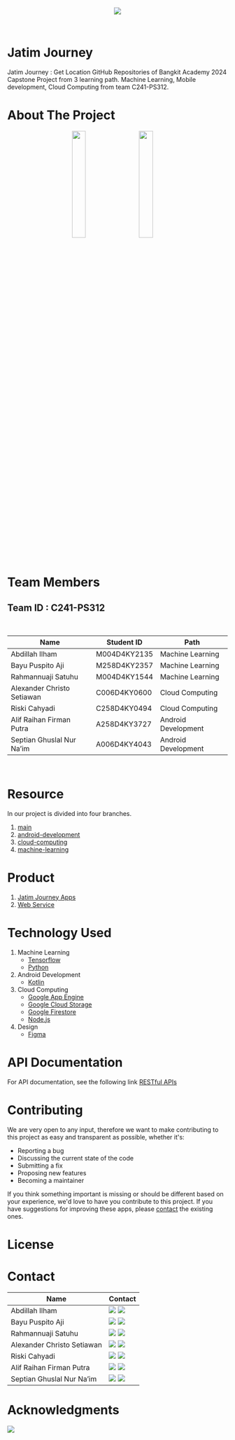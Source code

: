 <br />
<p align="center">
  <a href="#">
    <img src="https://github.com/Jatim-Journey/.github/blob/e1c7f3d6bd1c49c89b55d168160c3687c9712bcf/profile/images/bg.jpg">
  </a>
</p>
<br>

# Jatim Journey

Jatim Journey : Get Location GitHub Repositories of Bangkit Academy 2024 Capstone Project from 3 learning path. Machine Learning, Mobile development, Cloud Computing from team C241-PS312.

# About The Project

<p align="center">
	<img src="https://github.com/Jatim-Journey/.github/blob/809670f885626f4a50245676628619da4b4442c8/profile/images/welcome.png" width="25%"> &nbsp; &nbsp; &nbsp;
	<img src="https://github.com/Jatim-Journey/.github/blob/809670f885626f4a50245676628619da4b4442c8/profile/images/home.png" width="25%"> &nbsp; &nbsp; &nbsp;
<!-- 	<img src="logo/rekomendasi.png" width="25%"> -->
</p>

# Team Members

## Team ID : C241-PS312

<br>

| Name                       | Student ID   | Path                |
| -------------------------- | ------------ | ------------------- |
| Abdillah Ilham             | M004D4KY2135 | Machine Learning    |
| Bayu Puspito Aji           | M258D4KY2357 | Machine Learning    |
| Rahmannuaji Satuhu         | M004D4KY1544 | Machine Learning    |
| Alexander Christo Setiawan | C006D4KY0600 | Cloud Computing     |
| Riski Cahyadi              | C258D4KY0494 | Cloud Computing     |
| Alif Raihan Firman Putra   | A258D4KY3727 | Android Development |
| Septian Ghuslal Nur Na’im  | A006D4KY4043 | Android Development |

<br>

# Resource

In our project is divided into four branches.

1. [main](https://github.com/Jatim-Journey)
2. [android-development](https://github.com/Jatim-Journey/Mobile-Development.git)
3. [cloud-computing](https://github.com/Jatim-Journey/Cloud-Computing.git)
4. [machine-learning](https://github.com/Jatim-Journey/Machine-Learning.git)

# Product

1. [Jatim Journey Apps]()
2. [Web Service](https://capstone-project-c241-ps312.et.r.appspot.com/)
   <br>

# Technology Used

1. Machine Learning
   - [Tensorflow](https://www.tensorflow.org/)
   - [Python](https://www.python.org/)
2. Android Development
   - [Kotlin](https://kotlinlang.org/)
3. Cloud Computing
   - [Google App Engine](https://cloud.google.com/appengine)
   - [Google Cloud Storage](https://cloud.google.com/storage)
   - [Google Firestore](https://cloud.google.com/firestore)
   - [Node.js](https://nodejs.org)
4. Design
   - [Figma](https://www.figma.com/design/MUr2MmFsY3y3Rybg6YOuMG/JavaJourney?node-id=0-1)
     <br>

# API Documentation

For API documentation, see the following link [RESTful APIs](https://github.com/Jatim-Journey/Cloud-Computing.git)

# Contributing

We are very open to any input, therefore we want to make contributing to this project as easy and transparent as possible, whether it's:

- Reporting a bug
- Discussing the current state of the code
- Submitting a fix
- Proposing new features
- Becoming a maintainer

If you think something important is missing or should be different based on your experience, we'd love to have you contribute to this project. If you have suggestions for improving these apps, please [contact](https://github.com/Jatim-Journey#contact) the existing ones.

# License

# Contact

| Name                  | Contact                                                                                                                                                                                                                                                                                                                                        |
| --------------------- | ---------------------------------------------------------------------------------------------------------------------------------------------------------------------------------------------------------------------------------------------------------------------------------------------------------------------------------------------- |
| Abdillah Ilham          | <a href="https://www.linkedin.com/in/abdillah-ilham-83288821a/"><img src="https://img.shields.io/badge/LinkedIn-0077B5?style=for-the-badge&logo=linkedin&logoColor=white" /></a> <a href="https://github.com/ailham4321"><img src="https://img.shields.io/badge/GitHub-100000?style=for-the-badge&logo=github&logoColor=white" /></a>                   |
| Bayu Puspito Aji  | <a href="https://www.linkedin.com/in/bayu-puspito-aji/"><img src="https://img.shields.io/badge/LinkedIn-0077B5?style=for-the-badge&logo=linkedin&logoColor=white" /></a> <a href="https://github.com/Boytzy"><img src="https://img.shields.io/badge/GitHub-100000?style=for-the-badge&logo=github&logoColor=white" /></a>                          |
| Rahmannuaji Satuhu    | <a href="https://www.linkedin.com/in/rahmannuajisatuhu/"><img src="https://img.shields.io/badge/LinkedIn-0077B5?style=for-the-badge&logo=linkedin&logoColor=white" /></a> <a href="https://github.com/rahmannuaji"><img src="https://img.shields.io/badge/GitHub-100000?style=for-the-badge&logo=github&logoColor=white" /></a>                       |
| Alexander Christo Setiawan | <a href="https://www.linkedin.com/in/alexander-christo-setiawan-51ab30249/"><img src="https://img.shields.io/badge/LinkedIn-0077B5?style=for-the-badge&logo=linkedin&logoColor=white" /></a> <a href="https://github.com/alexchristoo"><img src="https://img.shields.io/badge/GitHub-100000?style=for-the-badge&logo=github&logoColor=white" /></a>               |
| Riski Cahyadi           | <a href="https://www.linkedin.com/in/riski-cahyadi"><img src="https://img.shields.io/badge/LinkedIn-0077B5?style=for-the-badge&logo=linkedin&logoColor=white" /></a> <a href="https://github.com/Jnckk"><img src="https://img.shields.io/badge/GitHub-100000?style=for-the-badge&logo=github&logoColor=white" /></a>                        |
| Alif Raihan Firman Putra     | <a href="https://www.linkedin.com/in/alif-raihan-271069162//"><img src="https://img.shields.io/badge/LinkedIn-0077B5?style=for-the-badge&logo=linkedin&logoColor=white" /></a> <a href="https://github.com/arfpalif"><img src="https://img.shields.io/badge/GitHub-100000?style=for-the-badge&logo=github&logoColor=white" /></a> |
| Septian Ghuslal Nur Na’im          | <a href="https://www.linkedin.com/in/septian-ghuslal-nur-na-im-44ba3224b/"><img src="https://img.shields.io/badge/LinkedIn-0077B5?style=for-the-badge&logo=linkedin&logoColor=white" /></a> <a href="https://github.com/septiannaim"><img src="https://img.shields.io/badge/GitHub-100000?style=for-the-badge&logo=github&logoColor=white" /></a>                        |

# Acknowledgments

<img src="https://github.com/Jatim-Journey/.github/blob/809670f885626f4a50245676628619da4b4442c8/profile/images/Bangkit.png" />
